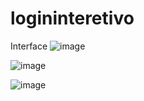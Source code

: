 # logininteretivo
Interface
![image](https://github.com/AmandaTeodora/logininteretivo/assets/129203168/7c3811d7-93d2-4cc9-82a1-f94729e5caa5)


![image](https://github.com/AmandaTeodora/logininteretivo/assets/129203168/2d671cf9-e6ef-48e4-82e3-871f7116cd64)

![image](https://github.com/AmandaTeodora/logininteretivo/assets/129203168/a94c86cf-6b38-4a88-bc30-38bb9ad9548c)

